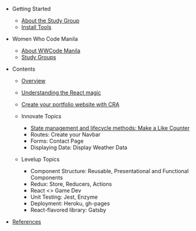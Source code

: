 - Getting Started

  - [About the Study Group](README.md)
  - [Install Tools](getting_started/install_tools.md)

- Women Who Code Manila

  - [About WWCode Manila](wwcodemanila/about.md)
  - [Study Groups](wwcodemanila/study_groups.md)

- Contents

  - [Overview](contents/overview.md)
  - [Understanding the React magic](contents/react_library.md)
  - [Create your portfolio website with CRA](contents/create_react_app.md)
  - Innovate Topics

    - [State management and lifecycle methods: Make a Like Counter](contents/basic/state_management.md)
    - Routes: Create your Navbar
    - Forms: Contact Page
    - Displaying Data: Display Weather Data

  - Levelup Topics
    - Component Structure: Reusable, Presentational and Functional Components
    - Redux: Store, Reducers, Actions
    - React <> Game Dev
    - Unit Testing: Jest, Enzyme
    - Deployment: Heroku, gh-pages
    - React-flavored library: Gatsby

* [References](resources/references.md)
